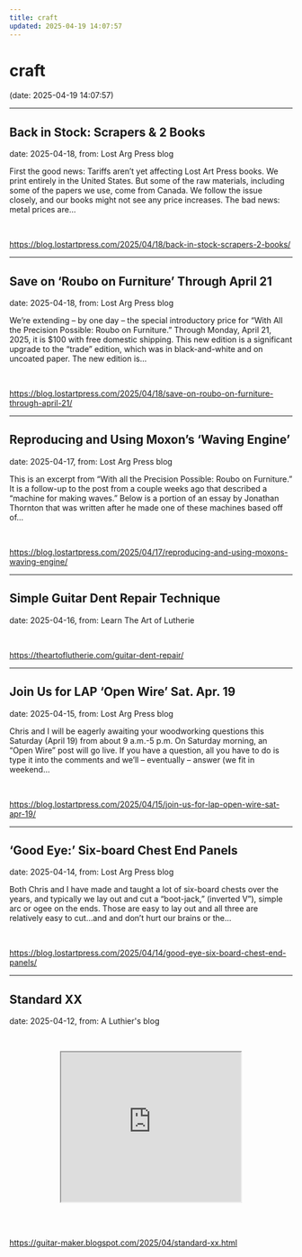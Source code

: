 ```yaml
---
title: craft
updated: 2025-04-19 14:07:57
---
```


# craft

(date: 2025-04-19 14:07:57)

---

## Back in Stock: Scrapers & 2 Books

date: 2025-04-18, from: Lost Arg Press blog

First the good news: Tariffs aren’t yet affecting Lost Art Press books. We print entirely in the United States. But some of the raw materials, including some of the papers we use, come from Canada. We follow the issue closely, and our books might not see any price increases. The bad news: metal prices are... 

<br> 

<https://blog.lostartpress.com/2025/04/18/back-in-stock-scrapers-2-books/>

---

## Save on ‘Roubo on Furniture’ Through April 21

date: 2025-04-18, from: Lost Arg Press blog

We&#8217;re extending – by one day – the special introductory price for “With All the Precision Possible: Roubo on Furniture.” Through Monday, April 21, 2025, it is $100 with free domestic shipping. This new edition is a significant upgrade to the “trade” edition, which was in black-and-white and on uncoated paper. The new edition is... 

<br> 

<https://blog.lostartpress.com/2025/04/18/save-on-roubo-on-furniture-through-april-21/>

---

## Reproducing and Using Moxon’s ‘Waving Engine’

date: 2025-04-17, from: Lost Arg Press blog

This is an excerpt from &#8220;With all the Precision Possible: Roubo on Furniture.&#8221; It is a follow-up to the post from a couple weeks ago that described a &#8220;machine for making waves.&#8221; Below is a portion of an essay by Jonathan Thornton that was written after he made one of these machines based off of... 

<br> 

<https://blog.lostartpress.com/2025/04/17/reproducing-and-using-moxons-waving-engine/>

---

## Simple Guitar Dent Repair Technique

date: 2025-04-16, from: Learn The Art of Lutherie

 

<br> 

<https://theartoflutherie.com/guitar-dent-repair/>

---

## Join Us for LAP ‘Open Wire’ Sat. Apr. 19

date: 2025-04-15, from: Lost Arg Press blog

Chris and I will be eagerly awaiting your woodworking questions this Saturday (April 19) from about 9 a.m.-5 p.m. On Saturday morning, an &#8220;Open Wire&#8221; post will go live. If you have a question, all you have to do is type it into the comments and we&#8217;ll – eventually – answer (we fit in weekend... 

<br> 

<https://blog.lostartpress.com/2025/04/15/join-us-for-lap-open-wire-sat-apr-19/>

---

## ‘Good Eye:’ Six-board Chest End Panels

date: 2025-04-14, from: Lost Arg Press blog

Both Chris and I have made and taught a lot of six-board chests over the years, and typically we lay out and cut a &#8220;boot-jack,&#8221; (inverted V&#8221;), simple arc or ogee on the ends. Those are easy to lay out and all three are relatively easy to cut…and and don&#8217;t hurt our brains or the... 

<br> 

<https://blog.lostartpress.com/2025/04/14/good-eye-six-board-chest-end-panels/>

---

## Standard XX

date: 2025-04-12, from: A Luthier's blog

<p><br /></p><div class="separator" style="clear: both; text-align: center;"><iframe allowfullscreen="" class="BLOG_video_class" height="266" src="https://www.youtube.com/embed/PIyu3f_YNGk" width="320" youtube-src-id="PIyu3f_YNGk"></iframe></div><br /><p></p> 

<br> 

<https://guitar-maker.blogspot.com/2025/04/standard-xx.html>

